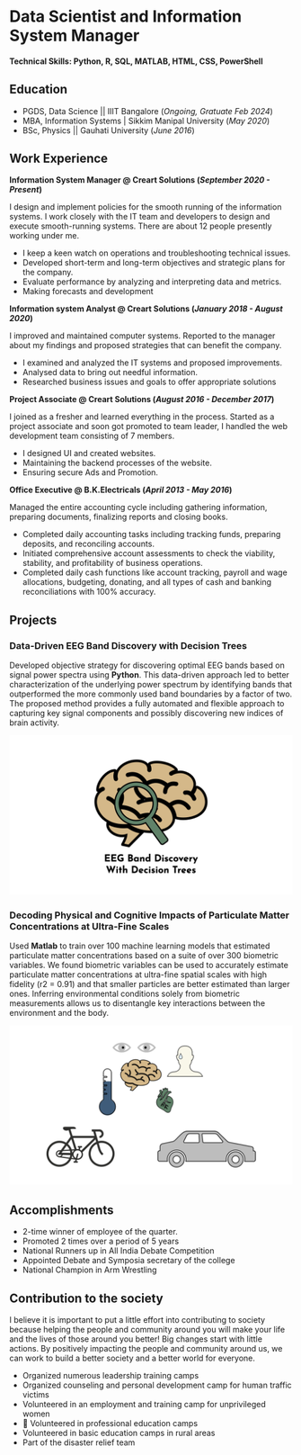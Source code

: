 # Data Scientist and Information System Manager

#### Technical Skills: Python, R, SQL, MATLAB, HTML, CSS, PowerShell

## Education
- PGDS, Data Science || IIIT Bangalore (_Ongoing, Gratuate Feb 2024_)
- MBA, Information Systems | Sikkim Manipal University (_May 2020_)								       		
- BSc, Physics	|| Gauhati University (_June 2016_)	 		


## Work Experience
**Information System Manager @ Creart Solutions (_September 2020 - Present_)**

I design and implement policies for the smooth running of the information systems. I work closely
with the IT team and developers to design and execute smooth-running systems.
There are about 12 people presently working under me.
- I keep a keen watch on operations and troubleshooting technical issues.
- Developed short-term and long-term objectives and strategic plans for the company.
- Evaluate performance by analyzing and interpreting data and metrics.
- Making forecasts and development

**Information system Analyst @ Creart Solutions (_January 2018 - August 2020_)**

I improved and maintained computer systems. Reported to the manager about my findings and
proposed strategies that can benefit the company.
- I examined and analyzed the IT systems and proposed improvements.
- Analysed data to bring out needful information.
- Researched business issues and goals to offer appropriate solutions

**Project Associate @ Creart Solutions (_August 2016 - December 2017_)**

I joined as a fresher and learned everything in the process. Started as a project associate and soon got
promoted to team leader, I handled the web development team consisting of 7 members.
- I designed UI and created websites.
- Maintaining the backend processes of the website.
- Ensuring secure Ads and Promotion.

**Office Executive @ B.K.Electricals (_April 2013 - May 2016_)**

Managed the entire accounting cycle including gathering information, preparing documents, finalizing
reports and closing books.
- Completed daily accounting tasks including tracking funds, preparing deposits, and reconciling accounts.
- Initiated comprehensive account assessments to check the viability, stability, and profitability of business operations.
- Completed daily cash functions like account tracking, payroll and wage allocations, budgeting, donating, and all types of cash and banking reconciliations with 100% accuracy.

  
## Projects
### Data-Driven EEG Band Discovery with Decision Trees

Developed objective strategy for discovering optimal EEG bands based on signal power spectra using **Python**. This data-driven approach led to better characterization of the underlying power spectrum by identifying bands that outperformed the more commonly used band boundaries by a factor of two. The proposed method provides a fully automated and flexible approach to capturing key signal components and possibly discovering new indices of brain activity.

![EEG Band Discovery](/eeg_band_discovery.jpeg)

### Decoding Physical and Cognitive Impacts of Particulate Matter Concentrations at Ultra-Fine Scales

Used **Matlab** to train over 100 machine learning models that estimated particulate matter concentrations based on a suite of over 300 biometric variables. We found biometric variables can be used to accurately estimate particulate matter concentrations at ultra-fine spatial scales with high fidelity (r2 = 0.91) and that smaller particles are better estimated than larger ones. Inferring environmental conditions solely from biometric measurements allows us to disentangle key interactions between the environment and the body.

![Bike Study](/bike_study.jpeg)

## Accomplishments
- 2-time winner of employee of the quarter.
- Promoted 2 times over a period of 5 years
- National Runners up in All India Debate Competition
- Appointed Debate and Symposia secretary of the college
- National Champion in Arm Wrestling

## Contribution to the society
I believe it is important to put a little effort into contributing to society because helping the people and community around you will make your life and the lives of those around you better! Big changes start with little actions. By positively impacting the people and community around us, we can work to build a better society and a better world for everyone.
- Organized numerous leadership training camps
- Organized counseling and personal development camp for human traffic victims
- Volunteered in an employment and training camp for unprivileged women
-  Volunteered in professional education camps
- Volunteered in basic education camps in rural areas
- Part of the disaster relief team
